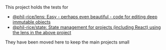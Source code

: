 This project holds the tests for

* [@phil-rice/lens: Easy - perhaps even beautiful - code for editing deep immutable objects](modules/lens/README.md)
* [@phil-rice/state: State management for projects (including React) using the lens in the above project](modules/state/README.md)
 
They have been moved here to keep the main projects small
